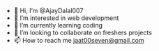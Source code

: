 - 👋 Hi, I’m @AjayDalal007
- 👀 I’m interested in web development
- 🌱 I’m currently learning coding
- 💞️ I’m looking to collaborate on freshers projects 
- 📫 How to reach me jaat00seven@gmail.com

<!---
AjayDalal007/AjayDalal007 is a ✨ special ✨ repository because its `README.md` (this file) appears on your GitHub profile.
You can click the Preview link to take a look at your changes.
--->
